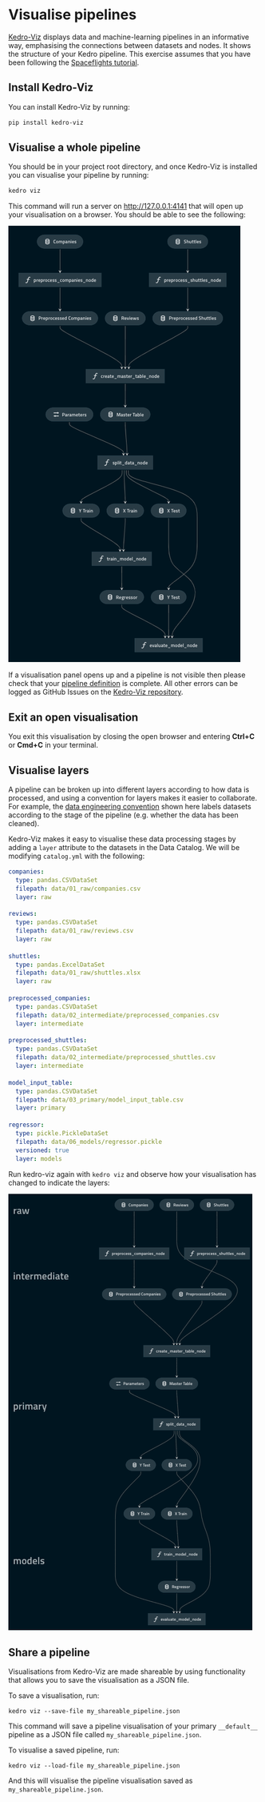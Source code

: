 # Visualise pipelines

[Kedro-Viz](https://github.com/quantumblacklabs/kedro-viz) displays data and machine-learning pipelines in an informative way, emphasising the connections between datasets and nodes. It shows the structure of your Kedro pipeline. This exercise assumes that you have been following the [Spaceflights tutorial](01_spaceflights_tutorial.md).

## Install Kedro-Viz

You can install Kedro-Viz by running:
```bash
pip install kedro-viz
```

## Visualise a whole pipeline

You should be in your project root directory, and once Kedro-Viz is installed you can visualise your pipeline by running:
```bash
kedro viz
```

This command will run a server on http://127.0.0.1:4141 that will open up your visualisation on a browser. You should
 be able to see the following:

![](../meta/images/pipeline_visualisation.png)

If a visualisation panel opens up and a pipeline is not visible then please check that your [pipeline definition](04_create_pipelines.md) is complete. All other errors can be logged as GitHub Issues on the [Kedro-Viz repository](https://github.com/quantumblacklabs/kedro-viz).

## Exit an open visualisation

You exit this visualisation by closing the open browser and entering **Ctrl+C** or **Cmd+C** in your terminal.

## Visualise layers

A pipeline can be broken up into different layers according to how data is processed, and using a convention for layers makes it easier to collaborate. For example, the [data engineering convention](../12_faq/01_faq.md#what-is-data-engineering-convention) shown here labels datasets according to the stage of the pipeline (e.g. whether the data has been cleaned).

Kedro-Viz makes it easy to visualise these data processing stages by adding a `layer` attribute to the datasets in the Data Catalog. We will be modifying `catalog.yml` with the following:

```yaml
companies:
  type: pandas.CSVDataSet
  filepath: data/01_raw/companies.csv
  layer: raw

reviews:
  type: pandas.CSVDataSet
  filepath: data/01_raw/reviews.csv
  layer: raw

shuttles:
  type: pandas.ExcelDataSet
  filepath: data/01_raw/shuttles.xlsx
  layer: raw

preprocessed_companies:
  type: pandas.CSVDataSet
  filepath: data/02_intermediate/preprocessed_companies.csv
  layer: intermediate

preprocessed_shuttles:
  type: pandas.CSVDataSet
  filepath: data/02_intermediate/preprocessed_shuttles.csv
  layer: intermediate

model_input_table:
  type: pandas.CSVDataSet
  filepath: data/03_primary/model_input_table.csv
  layer: primary

regressor:
  type: pickle.PickleDataSet
  filepath: data/06_models/regressor.pickle
  versioned: true
  layer: models
```

Run kedro-viz again with `kedro viz` and observe how your visualisation has changed to indicate the layers:

![](../meta/images/pipeline_visualisation_with_layers.png)

## Share a pipeline

Visualisations from Kedro-Viz are made shareable by using functionality that allows you to save the visualisation as a JSON file.

To save a visualisation, run:
```
kedro viz --save-file my_shareable_pipeline.json
```

This command will save a pipeline visualisation of your primary `__default__` pipeline as a JSON file called `my_shareable_pipeline.json`.

To visualise a saved pipeline, run:
```
kedro viz --load-file my_shareable_pipeline.json
```

And this will visualise the pipeline visualisation saved as `my_shareable_pipeline.json`.
